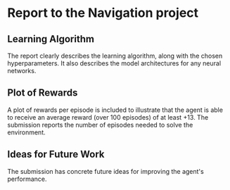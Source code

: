 # Report to the Navigation project

## Learning Algorithm

The report clearly describes the learning algorithm, along with the chosen hyperparameters. It also describes the model architectures for any neural networks.

## Plot of Rewards

A plot of rewards per episode is included to illustrate that the agent is able to receive an average reward (over 100 episodes) of at least +13. The submission reports the number of episodes needed to solve the environment.

## Ideas for Future Work

The submission has concrete future ideas for improving the agent's performance.

